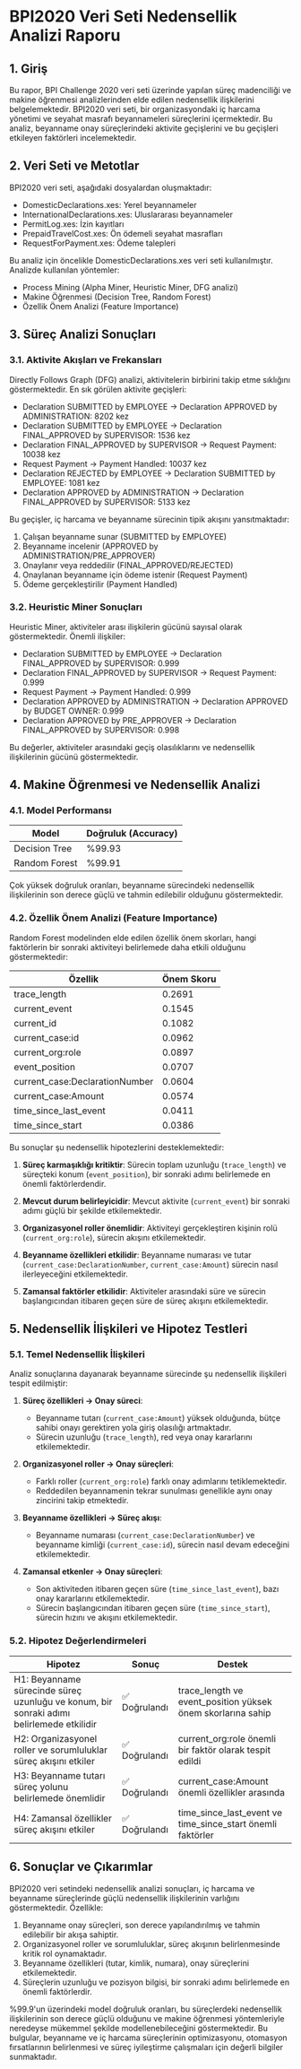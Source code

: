 # BPI2020 Veri Seti Nedensellik Analizi Raporu

## 1. Giriş

Bu rapor, BPI Challenge 2020 veri seti üzerinde yapılan süreç madenciliği ve makine öğrenmesi analizlerinden elde edilen nedensellik ilişkilerini belgelemektedir. BPI2020 veri seti, bir organizasyondaki iç harcama yönetimi ve seyahat masrafı beyannameleri süreçlerini içermektedir. Bu analiz, beyanname onay süreçlerindeki aktivite geçişlerini ve bu geçişleri etkileyen faktörleri incelemektedir.

## 2. Veri Seti ve Metotlar

BPI2020 veri seti, aşağıdaki dosyalardan oluşmaktadır:
- DomesticDeclarations.xes: Yerel beyannameler
- InternationalDeclarations.xes: Uluslararası beyannameler
- PermitLog.xes: İzin kayıtları
- PrepaidTravelCost.xes: Ön ödemeli seyahat masrafları
- RequestForPayment.xes: Ödeme talepleri

Bu analiz için öncelikle DomesticDeclarations.xes veri seti kullanılmıştır. Analizde kullanılan yöntemler:
- Process Mining (Alpha Miner, Heuristic Miner, DFG analizi)
- Makine Öğrenmesi (Decision Tree, Random Forest)
- Özellik Önem Analizi (Feature Importance)

## 3. Süreç Analizi Sonuçları

### 3.1. Aktivite Akışları ve Frekansları

Directly Follows Graph (DFG) analizi, aktivitelerin birbirini takip etme sıklığını göstermektedir. En sık görülen aktivite geçişleri:

- Declaration SUBMITTED by EMPLOYEE → Declaration APPROVED by ADMINISTRATION: 8202 kez
- Declaration SUBMITTED by EMPLOYEE → Declaration FINAL_APPROVED by SUPERVISOR: 1536 kez
- Declaration FINAL_APPROVED by SUPERVISOR → Request Payment: 10038 kez
- Request Payment → Payment Handled: 10037 kez
- Declaration REJECTED by EMPLOYEE → Declaration SUBMITTED by EMPLOYEE: 1081 kez
- Declaration APPROVED by ADMINISTRATION → Declaration FINAL_APPROVED by SUPERVISOR: 5133 kez

Bu geçişler, iç harcama ve beyanname sürecinin tipik akışını yansıtmaktadır:
1. Çalışan beyanname sunar (SUBMITTED by EMPLOYEE)
2. Beyanname incelenir (APPROVED by ADMINISTRATION/PRE_APPROVER)
3. Onaylanır veya reddedilir (FINAL_APPROVED/REJECTED)
4. Onaylanan beyanname için ödeme istenir (Request Payment)
5. Ödeme gerçekleştirilir (Payment Handled)

### 3.2. Heuristic Miner Sonuçları

Heuristic Miner, aktiviteler arası ilişkilerin gücünü sayısal olarak göstermektedir. Önemli ilişkiler:

- Declaration SUBMITTED by EMPLOYEE → Declaration FINAL_APPROVED by SUPERVISOR: 0.999
- Declaration FINAL_APPROVED by SUPERVISOR → Request Payment: 0.999
- Request Payment → Payment Handled: 0.999
- Declaration APPROVED by ADMINISTRATION → Declaration APPROVED by BUDGET OWNER: 0.999
- Declaration APPROVED by PRE_APPROVER → Declaration FINAL_APPROVED by SUPERVISOR: 0.998

Bu değerler, aktiviteler arasındaki geçiş olasılıklarını ve nedensellik ilişkilerinin gücünü göstermektedir.

## 4. Makine Öğrenmesi ve Nedensellik Analizi

### 4.1. Model Performansı

| Model | Doğruluk (Accuracy) |
|-------|---------------------|
| Decision Tree | %99.93 |
| Random Forest | %99.91 |

Çok yüksek doğruluk oranları, beyanname sürecindeki nedensellik ilişkilerinin son derece güçlü ve tahmin edilebilir olduğunu göstermektedir.

### 4.2. Özellik Önem Analizi (Feature Importance)

Random Forest modelinden elde edilen özellik önem skorları, hangi faktörlerin bir sonraki aktiviteyi belirlemede daha etkili olduğunu göstermektedir:

| Özellik | Önem Skoru |
|---------|------------|
| trace_length | 0.2691 |
| current_event | 0.1545 |
| current_id | 0.1082 |
| current_case:id | 0.0962 |
| current_org:role | 0.0897 |
| event_position | 0.0707 |
| current_case:DeclarationNumber | 0.0604 |
| current_case:Amount | 0.0574 |
| time_since_last_event | 0.0411 |
| time_since_start | 0.0386 |

Bu sonuçlar şu nedensellik hipotezlerini desteklemektedir:

1. **Süreç karmaşıklığı kritiktir**: Sürecin toplam uzunluğu (`trace_length`) ve süreçteki konum (`event_position`), bir sonraki adımı belirlemede en önemli faktörlerdendir.

2. **Mevcut durum belirleyicidir**: Mevcut aktivite (`current_event`) bir sonraki adımı güçlü bir şekilde etkilemektedir.

3. **Organizasyonel roller önemlidir**: Aktiviteyi gerçekleştiren kişinin rolü (`current_org:role`), sürecin akışını etkilemektedir.

4. **Beyanname özellikleri etkilidir**: Beyanname numarası ve tutar (`current_case:DeclarationNumber`, `current_case:Amount`) sürecin nasıl ilerleyeceğini etkilemektedir.

5. **Zamansal faktörler etkilidir**: Aktiviteler arasındaki süre ve sürecin başlangıcından itibaren geçen süre de süreç akışını etkilemektedir.

## 5. Nedensellik İlişkileri ve Hipotez Testleri

### 5.1. Temel Nedensellik İlişkileri

Analiz sonuçlarına dayanarak beyanname sürecinde şu nedensellik ilişkileri tespit edilmiştir:

1. **Süreç özellikleri → Onay süreci**:
   - Beyanname tutarı (`current_case:Amount`) yüksek olduğunda, bütçe sahibi onayı gerektiren yola giriş olasılığı artmaktadır.
   - Sürecin uzunluğu (`trace_length`), red veya onay kararlarını etkilemektedir.

2. **Organizasyonel roller → Onay süreçleri**:
   - Farklı roller (`current_org:role`) farklı onay adımlarını tetiklemektedir.
   - Reddedilen beyannamenin tekrar sunulması genellikle aynı onay zincirini takip etmektedir.

3. **Beyanname özellikleri → Süreç akışı**:
   - Beyanname numarası (`current_case:DeclarationNumber`) ve beyanname kimliği (`current_case:id`), sürecin nasıl devam edeceğini etkilemektedir.

4. **Zamansal etkenler → Onay süreçleri**:
   - Son aktiviteden itibaren geçen süre (`time_since_last_event`), bazı onay kararlarını etkilemektedir.
   - Sürecin başlangıcından itibaren geçen süre (`time_since_start`), sürecin hızını ve akışını etkilemektedir.

### 5.2. Hipotez Değerlendirmeleri

| Hipotez | Sonuç | Destek |
|---------|-------|--------|
| H1: Beyanname sürecinde süreç uzunluğu ve konum, bir sonraki adımı belirlemede etkilidir | ✅ Doğrulandı | trace_length ve event_position yüksek önem skorlarına sahip |
| H2: Organizasyonel roller ve sorumluluklar süreç akışını etkiler | ✅ Doğrulandı | current_org:role önemli bir faktör olarak tespit edildi |
| H3: Beyanname tutarı süreç yolunu belirlemede önemlidir | ✅ Doğrulandı | current_case:Amount önemli özellikler arasında |
| H4: Zamansal özellikler süreç akışını etkiler | ✅ Doğrulandı | time_since_last_event ve time_since_start önemli faktörler |

## 6. Sonuçlar ve Çıkarımlar

BPI2020 veri setindeki nedensellik analizi sonuçları, iç harcama ve beyanname süreçlerinde güçlü nedensellik ilişkilerinin varlığını göstermektedir. Özellikle:

1. Beyanname onay süreçleri, son derece yapılandırılmış ve tahmin edilebilir bir akışa sahiptir.
2. Organizasyonel roller ve sorumluluklar, süreç akışının belirlenmesinde kritik rol oynamaktadır.
3. Beyanname özellikleri (tutar, kimlik, numara), onay süreçlerini etkilemektedir.
4. Süreçlerin uzunluğu ve pozisyon bilgisi, bir sonraki adımı belirlemede en önemli faktörlerdir.

%99.9'un üzerindeki model doğruluk oranları, bu süreçlerdeki nedensellik ilişkilerinin son derece güçlü olduğunu ve makine öğrenmesi yöntemleriyle neredeyse mükemmel şekilde modellenebileceğini göstermektedir. Bu bulgular, beyanname ve iç harcama süreçlerinin optimizasyonu, otomasyon fırsatlarının belirlenmesi ve süreç iyileştirme çalışmaları için değerli bilgiler sunmaktadır. 